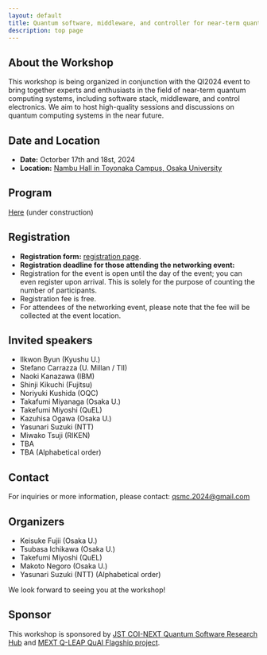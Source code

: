 ```yaml
---
layout: default
title: Quantum software, middleware, and controller for near-term quantum computing systems
description: top page
---
```


## About the Workshop

This workshop is being organized in conjunction with the QI2024 event to bring together experts and enthusiasts in the field of near-term quantum computing systems, including software stack, middleware, and control electronics.  We aim to host high-quality sessions and discussions on quantum computing systems in the near future.

## Date and Location

- **Date:** Octorber 17th and 18st, 2024
- **Location:** [Nambu Hall in Toyonaka Campus, Osaka University](https://maps.app.goo.gl/3UcKwJ8d4n6vQU2QA)

## Program

[Here]() (under construction)

## Registration

- **Registration form:** [registration page](https://forms.gle/H8CY4kfHZVAGxxPJ6).
- **Registration deadline for those attending the networking event:** 
- Registration for the event is open until the day of the event; you can even register upon arrival. This is solely for the purpose of counting the number of participants.
- Registration fee is free.
- For attendees of the networking event, please note that the fee will be collected at the event location.
  
## Invited speakers

- Ilkwon Byun (Kyushu U.)
- Stefano Carrazza (U. Millan / TII)
- Naoki Kanazawa (IBM)
- Shinji Kikuchi (Fujitsu)
- Noriyuki Kushida (OQC)
- Takafumi Miyanaga (Osaka U.)
- Takefumi Miyoshi (QuEL)
- Kazuhisa Ogawa (Osaka U.)
- Yasunari Suzuki (NTT)
- Miwako Tsuji (RIKEN)
- TBA
- TBA
(Alphabetical order)

## Contact

For inquiries or more information, please contact: qsmc.2024@gmail.com


## Organizers

- Keisuke Fujii (Osaka U.)
- Tsubasa Ichikawa (Osaka U.)
- Takefumi Miyoshi (QuEL)
- Makoto Negoro (Osaka U.)
- Yasunari Suzuki (NTT)
(Alphabetical order)

We look forward to seeing you at the workshop!

## Sponsor
This workshop is sponsored by [JST COI-NEXT Quantum Software Research Hub](https://qsrh.jp) and [MEXT Q-LEAP QuAI Flagship project](https://qleap-qai.jp/). 
